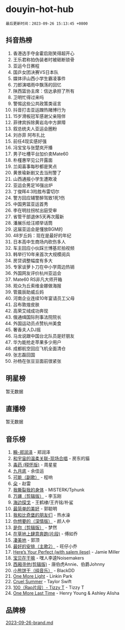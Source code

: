 # douyin-hot-hub

`最后更新时间：2023-09-26 15:13:45 +0800`

## 抖音热榜

1. 香港选手夺金霍启刚笑得超开心
1. 王乐君称拍伪装者时被砸断锁骨
1. 亚运今日赛程
1. 国乒女团决赛VS日本队
1. 媒体评山西小学生霸凌事件
1. 刀郎演唱雨中飘荡的回忆
1. 陕西篮协主席：信达承担了所有
1. 卫明忙得过来吗
1. 警惕这些公共政策类谣言
1. 抖音打击亚运蹭热赌博行为
1. 15岁滑板冠军感谢父亲陪伴
1. 菲律宾拆除黄岩岛中方屏障
1. 叙总统夫人亚运会圈粉
1. 刘亦菲 阿布扎比
1. 前任4现实感好强
1. 冯宝宝与张楚岚开播
1. 男子吐槽平台加价卖Mate60
1. 朴槿惠罕见公开露面
1. 兰闺喜事每秒都是笑点
1. 黄景瑜新剧又去当刑警了
1. 山西通报小学生遭欺凌
1. 亚运会男足16强出炉
1. 丁俊晖4:3险胜布雷切尔
1. 警方回应辅警醉驾致1死1伤
1. 中国男篮亚运首秀
1. 李在明拄拐杖出庭受审
1. 省管干部退休5天再次履新
1. 潘展乐给汪顺举话筒
1. 这届亚运会是懂放BGM的
1. 48岁丘妈：现在是最好的年纪
1. 日本高中生商场内砍伤多人
1. 车主回应小伙踩兰博基尼拍视频
1. 韩举行10年来首次大规模阅兵
1. 房贷调整幅度有多大
1. 专家谈萝卜刀在中小学周边热销
1. 外国网友评价杭州亚运会
1. Mate60 RS非凡大师开箱
1. 观众为丘索维金娜做海报
1. 管晨辰助威丘妈
1. 河南企业连续10年宴请员工父母
1. 吕布敦煌皮肤
1. 高荣艾绒成功奔现
1. 俄通缉国际刑事法院院长
1. 外国运动员点赞杭州美食
1. 奢香夫人DJ摇
1. 马龙说跟中国台北队员是好朋友
1. 华为能抢走苹果多少用户
1. 成都航空回应飞机全面清仓
1. 张志磊回国
1. 孙杨在张豆豆面前很紧张

## 明星榜

暂无数据

## 直播榜

暂无数据

## 音乐榜

1. [瞬-郑润泽](https://sf3-cdn-tos.douyinstatic.com/obj/tos-cn-ve-2774/oYXHIohzvbNAzBhHgyksWpRM4bfkDsBdBDAynw) - 郑润泽
1. [和宇宙的温柔关联-现场合唱](https://sf3-cdn-tos.douyinstatic.com/obj/tos-cn-ve-2774/o0hONGDYQBgk0e5bqDeQOonVmncA6tC2nBwZLT) - 房东的猫
1. [毒药 (释怀版)](https://sf3-cdn-tos.douyinstatic.com/obj/tos-cn-ve-2774/oYILMEAzspdZBIzy4frJNB8ZHPHWAhiwowd4Ad) - 周星星
1. [九月底](https://sf6-cdn-tos.douyinstatic.com/obj/tos-cn-ve-2774/oMfewG4PDTFhF8iz3OGQ7ABH5i6fCgnMaoCbzZ) - 余佳运
1. [可能（副歌）](https://sf3-cdn-tos.douyinstatic.com/obj/tos-cn-ve-2774/cde1731888894259b333569393c2fb51) - 程响
1. [朵](https://sf6-cdn-tos.douyinstatic.com/obj/tos-cn-ve-2774/932f5bdfcd7c47b880525e92ab8a4999) - 赵雷
1. [我撕裂我的身体](https://sf6-cdn-tos.douyinstatic.com/obj/tos-cn-ve-2774/o0cWZzf7vIzpjLQBHPXwtFhMxYUvsP8AoC8EgA) - MISTERK/Tphunk
1. [万疆（剪辑版）](https://sf3-cdn-tos.douyinstatic.com/obj/tos-cn-ve-2774/ooG7oVgFlDTelKCjCsTTobQvbdtj1BBQXnfZd8) - 李玉刚
1. [海边探戈](https://sf6-cdn-tos.douyinstatic.com/obj/tos-cn-ve-2774/os9gE0VQCGqt6VQkZDyBBYvfSDY0QFe3vVmubn) - 王鹤棣/王齐铭/朴鲨
1. [最简单的美好](https://sf6-cdn-tos.douyinstatic.com/obj/tos-cn-ve-2774/a3623594908d4f208709c19c9584f981) - 郭聪明
1. [我和比奇堡的朋友们](https://sf3-cdn-tos.douyinstatic.com/obj/tos-cn-ve-2774/f0505db981ea4a6d91453a15924a82aa) - 热水澡
1. [你想要的（深情版）](https://sf3-cdn-tos.douyinstatic.com/obj/tos-cn-ve-2774/oIMnk8GFpoYUtBP39qsBLeMCDPQxxYcI4gbeZS) - 颜人中
1. [是你（剪辑版）](https://sf3-cdn-tos.douyinstatic.com/obj/tos-cn-ve-2774/46019dae783c4c969944217fe1cfafc4) - 梦然
1. [在草地上肆意奔跑(片段)](https://sf6-cdn-tos.douyinstatic.com/obj/tos-cn-ve-2774/8831d494742f45dabdfa8adb8b817259) - 傅如乔
1. [凄美地](https://sf6-cdn-tos.douyinstatic.com/obj/tos-cn-ve-2774/oshF4RgFMhmTSa4jCaHNUXI0NetFtBBQBzBZdf) - 郭顶
1. [最好的安排（主歌2）](https://sf6-cdn-tos.douyinstatic.com/obj/tos-cn-ve-2774/oMMZX1DuHpMwgoDztBmZswgQnbCeeANZxBHkFY) - 旺仔小乔
1. [Here’s Your Perfect (with salem ilese)](https://sf6-cdn-tos.douyinstatic.com/obj/tos-cn-ve-2774/076b1576c6c546598f803fe53da388a7) - Jamie Miller
1. [宝贝在干嘛](https://sf3-cdn-tos.douyinstatic.com/obj/tos-cn-ve-2774/okW4hBCfJI5B2ZEgTCtikhMW7IafzNrBQIYkpJ) - 嘿人李逵Noisemakers
1. [西厢寻他(剪辑版)](https://sf6-cdn-tos.douyinstatic.com/obj/tos-cn-ve-2774/oUsAVfAQKlRNxEv5qxvIB8o5qmIWUcXbzJKJhw) - 唐伯虎Annie、伯爵Johnny
1. [小熊饼干（纯音乐）](https://sf3-cdn-tos.douyinstatic.com/obj/tos-cn-ve-2774/c25d7893334c4ded99a2ae09f9e2a7d6) - BlackDD
1. [One More Light](https://sf6-cdn-tos.douyinstatic.com/obj/tos-cn-ve-2774/okIBCInhecoGOE5h6ZvqCBYtfXCIMQEbgkRKgD) - Linkin Park
1. [Cruel Summer](https://sf3-cdn-tos.douyinstatic.com/obj/tos-cn-ve-2774/b35ad770e6d4495abefaa493fa46b555) - Taylor Swift
1. [100（Rap片段）- Tizzy T](https://sf6-cdn-tos.douyinstatic.com/obj/tos-cn-ve-2774/f3d21de5ab834c0f9bb7443c06f73d04) - Tizzy T
1. [One More Last Time](https://sf3-cdn-tos.douyinstatic.com/obj/tos-cn-ve-2774/oAzTlo0LUAdCAIhjktsKWcLAEUKmZwGcOoB1fy) - Henry Young & Ashley Alisha

## 品牌榜

[2023-09-26-brand.md](2023-09-26-brand.md)

